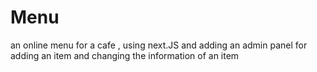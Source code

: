 # Menu
an online menu for a cafe , using next.JS and adding an admin panel for adding an item and changing the information of an item
